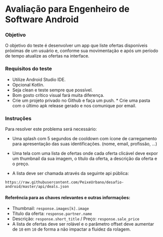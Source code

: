 # Avaliação para Engenheiro de Software Android

### Objetivo

O objetivo do teste é desenvolver um app que liste ofertas disponíveis próximas de um usuário e, conforme sua movimentação e após um período de tempo atualize as ofertas na interface.


### Requisitos do teste

* Utilize Android Studio IDE.
* Opcional Kotlin.
* Seja clean e teste sempre que possível.
* Bom gosto crítico visual fará muita diferença.
* Crie um projeto privado no Github e faça um push. * Crie uma pasta com o último apk release gerado e nos comunique por email.

### Instruções

Para resolver este problema será necessário:

* Uma splash com 5 segundos de cooldown com ícone de carregamento para apresentação das suas identificações. (nome, email, profissão, …)

* Uma tela com uma lista de ofertas onde cada oferta clicável deve expor um thumbnail da sua imagem, o título da oferta, a descrição da oferta e o preço.
	
* A lista deve ser chamada através da seguinte api pública:

```
https://raw.githubusercontent.com/PeixeUrbano/desafio-android/master/api/deals.json 
```

#### Referência para as chaves relevantes e outras informações:

- Thumbnail: `response.images[k].image` 
- Título da oferta: `response.partner.name`
- Descrição: `response.short_title`   /   Preço: `response.sale_price`
- A lista de ofertas deve ser rolável e o parâmetro offset deve aumentar de `10` em `10` de forma a não impactar a fluidez da rolagem.
